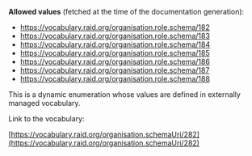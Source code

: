 



**Allowed values** (fetched at the time of the documentation generation):

* https://vocabulary.raid.org/organisation.role.schema/182
* https://vocabulary.raid.org/organisation.role.schema/183
* https://vocabulary.raid.org/organisation.role.schema/184
* https://vocabulary.raid.org/organisation.role.schema/185
* https://vocabulary.raid.org/organisation.role.schema/186
* https://vocabulary.raid.org/organisation.role.schema/187
* https://vocabulary.raid.org/organisation.role.schema/188


This is a dynamic enumeration whose values are defined in externally managed vocabulary. 

Link to the vocabulary:

[https://vocabulary.raid.org/organisation.schemaUri/282](https://vocabulary.raid.org/organisation.schemaUri/282)









